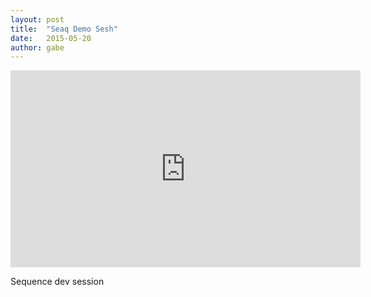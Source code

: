 ```yaml
---
layout: post
title:  "Seaq Demo Sesh"
date:   2015-05-20
author: gabe
---
```


<iframe width="560" height="315" src="https://www.youtube.com/embed/yGcjWDuNZpY" frameborder="0" allowfullscreen></iframe>

Sequence dev session